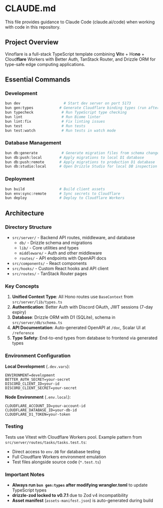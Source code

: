 # CLAUDE.md

This file provides guidance to Claude Code (claude.ai/code) when working with code in this repository.

## Project Overview

Vinoflare is a full-stack TypeScript template combining **Vi**te + Ho**no** + Cloud**flare** Workers with Better Auth, TanStack Router, and Drizzle ORM for type-safe edge computing applications.

## Essential Commands

### Development
```bash
bun dev                    # Start dev server on port 5173
bun gen:types            # Generate Cloudflare binding types (run after API changes)
bun typecheck             # Run TypeScript type checking
bun lint                  # Run Biome linter
bun lint:fix              # Fix linting issues
bun test                  # Run tests
bun test:watch            # Run tests in watch mode
```

### Database Management
```bash
bun db:generate           # Generate migration files from schema changes
bun db:push:local        # Apply migrations to local D1 database
bun db:push:remote       # Apply migrations to production D1 database
bun db:studio:local      # Open Drizzle Studio for local DB inspection
```

### Deployment
```bash
bun build                # Build client assets
bun env:sync:remote      # Sync secrets to Cloudflare
bun deploy               # Deploy to Cloudflare Workers
```

## Architecture

### Directory Structure
- `src/server/` - Backend API routes, middleware, and database
  - `db/` - Drizzle schema and migrations
  - `lib/` - Core utilities and types
  - `middleware/` - Auth and other middleware
  - `routes/` - API endpoints with OpenAPI docs
- `src/components/` - React components
- `src/hooks/` - Custom React hooks and API client
- `src/routes/` - TanStack Router pages

### Key Concepts

1. **Unified Context Type**: All Hono routes use `BaseContext` from `src/server/lib/types.ts`
2. **Authentication**: Better Auth with Discord OAuth, JWT sessions (7-day expiry)
3. **Database**: Drizzle ORM with D1 (SQLite), schema in `src/server/db/schema.ts`
4. **API Documentation**: Auto-generated OpenAPI at `/doc`, Scalar UI at `/reference`
5. **Type Safety**: End-to-end types from database to frontend via generated types

### Environment Configuration

**Local Development** (`.dev.vars`):
```
ENVIRONMENT=development
BETTER_AUTH_SECRET=your-secret
DISCORD_CLIENT_ID=your-id
DISCORD_CLIENT_SECRET=your-secret
```

**Node Environment** (`.env.local`):
```
CLOUDFLARE_ACCOUNT_ID=your-account-id
CLOUDFLARE_DATABASE_ID=your-db-id
CLOUDFLARE_D1_TOKEN=your-token
```

### Testing

Tests use Vitest with Cloudflare Workers pool. Example pattern from `src/server/routes/tasks/tasks.test.ts`:
- Direct access to `env.DB` for database testing
- Full Cloudflare Workers environment emulation
- Test files alongside source code (`*.test.ts`)

### Important Notes

- **Always run `bun gen:types` after modifying wrangler.toml** to update TypeScript types
- **drizzle-zod locked to v0.7.1** due to Zod v4 incompatibility
- **Asset manifest** (`assets-manifest.json`) is auto-generated during build